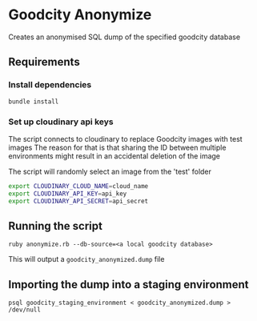 # Goodcity Anonymize
Creates an anonymised SQL dump of the specified goodcity database

## Requirements

### Install dependencies

`bundle install`

### Set up cloudinary api keys

The script connects to cloudinary to replace Goodcity images with test images
The reason for that is that sharing the ID between multiple environments might result in an accidental deletion of the image

The script will randomly select an image from the 'test' folder

```bash
export CLOUDINARY_CLOUD_NAME=cloud_name
export CLOUDINARY_API_KEY=api_key
export CLOUDINARY_API_SECRET=api_secret
```

## Running the script

`ruby anonymize.rb --db-source=<a local goodcity database>`

This will output a `goodcity_anonymized.dump` file

## Importing the dump into a staging environment

`psql goodcity_staging_environment < goodcity_anonymized.dump > /dev/null`
